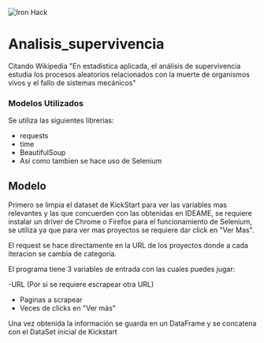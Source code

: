 ![Iron Hack](https://github.com/rogerzadi/ModeloSupervivencia/blob/master/images/ironhack.png)
# Analisis_supervivencia
Citando Wikipedia "En estadística aplicada, el análisis de supervivencia estudia los procesos aleatorios relacionados con la muerte de organismos vivos y el fallo de sistemas mecánicos"

### Modelos Utilizados
Se utiliza las siguientes librerias:
- requests
- time 
- BeautifulSoup
- Asi como tambien se hace uso de Selenium

## Modelo

Primero se limpia el dataset de KickStart para ver las variables mas relevantes y las que concuerden con las obtenidas en IDEAME,
se requiere instalar un driver de Chrome o Firefox para el funcionamiento de Selenium, se utiliza ya que para ver mas proyectos se requiere dar click en "Ver Mas".

El request se hace directamente en la URL de los proyectos donde a cada iteracion se cambia de categoria.

El programa tiene 3 variables de entrada con las cuales puedes jugar:

-URL (Por si se requiere escrapear otra URL)
- Paginas a scrapear 
- Veces de clicks en "Ver màs"

Una vez obtenida la información se guarda en un DataFrame y se concatena con el DataSet inicial de Kickstart

